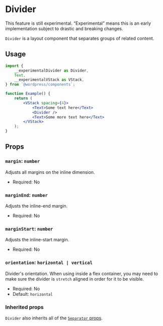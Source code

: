 # Divider

<div class="callout callout-alert">
This feature is still experimental. “Experimental” means this is an early implementation subject to drastic and breaking changes.
</div>

`Divider` is a layout component that separates groups of related content.

## Usage

```jsx
import {
	__experimentalDivider as Divider,
	Text,
	__experimentalVStack as VStack,
} from `@wordpress/components`;

function Example() {
	return (
		<VStack spacing={4}>
			<Text>Some text here</Text>
			<Divider />
			<Text>Some more text here</Text>
		</VStack>
	);
}
```

## Props

### `margin`: `number`

Adjusts all margins on the inline dimension.

-   Required: No

### `marginEnd`: `number`

Adjusts the inline-end margin.

-   Required: No

### `marginStart`: `number`

Adjusts the inline-start margin.

-   Required: No

### `orientation`: `horizontal | vertical`

Divider's orientation. When using inside a flex container, you may need to make sure the divider is `stretch` aligned in order for it to be visible.

-   Required: No
-   Default: `horizontal`

### Inherited props

`Divider` also inherits all of the [`Separator` props](https://ariakit.org/reference/separator#optional-props).
